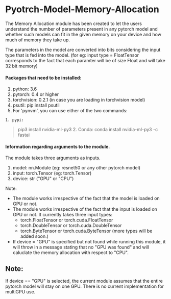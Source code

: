 # Pyotrch-Model-Memory-Allocation

The Memory Allocation module has been created to let the users understand the number of parameters present in any pytorch model and whether such models can fit in the given memory on your device and how much of memory they take up.

The parameters in the model are converted into bits considering the input type that is fed into the model. (for eg: input type = FloatTensor corresponds to the fact that each paramter will be of size Float and will take 32 bit memory)

#### Packages that need to be installed:

  1. python: 3.6
  2. pytorch: 0.4 or higher
  3. torchvision: 0.2.1 (in case you are loading in torchvision model)
  4. psutil: pip install psutil
  5. For 'pynvm', you can use either of the two commands:
  
    1. pypi:
  >   pip3 install nvidia-ml-py3
    2. Conda:
  >   conda install nvidia-ml-py3 -c fastai

#### Information regarding arguments to the module.

The module takes three arguments as inputs.
  1. model: nn.Module (eg: resnet50 or any other pytorch model)
  2. input: torch.Tensor (eg: torch.Tensor)
  3. device: str ("GPU" or "CPU")

Note:
  * The module works irrespective of the fact that the model is loaded on GPU or not.
  * The module works irrespective of the fact that the input is loaded on GPU or not. It currently takes three input types:
    - torch.FloatTensor or torch.cuda.FloatTensor
    - torch.DoubleTensor or torch.cuda.DoubleTensor
    - torch.ByteTensor or torch.cuda.ByteTensor
    (more types will be added soon.)
  * If device = "GPU" is specified but not found while running this module, it will throw in a message stating that no "GPU was found" and will caluclate the memory allocation with respect to "CPU".


## __Note__:
If device == "GPU" is selected, the current module assumes that the entire pytorch model will stay on one GPU. There is no  current implementation for multiGPU use.
